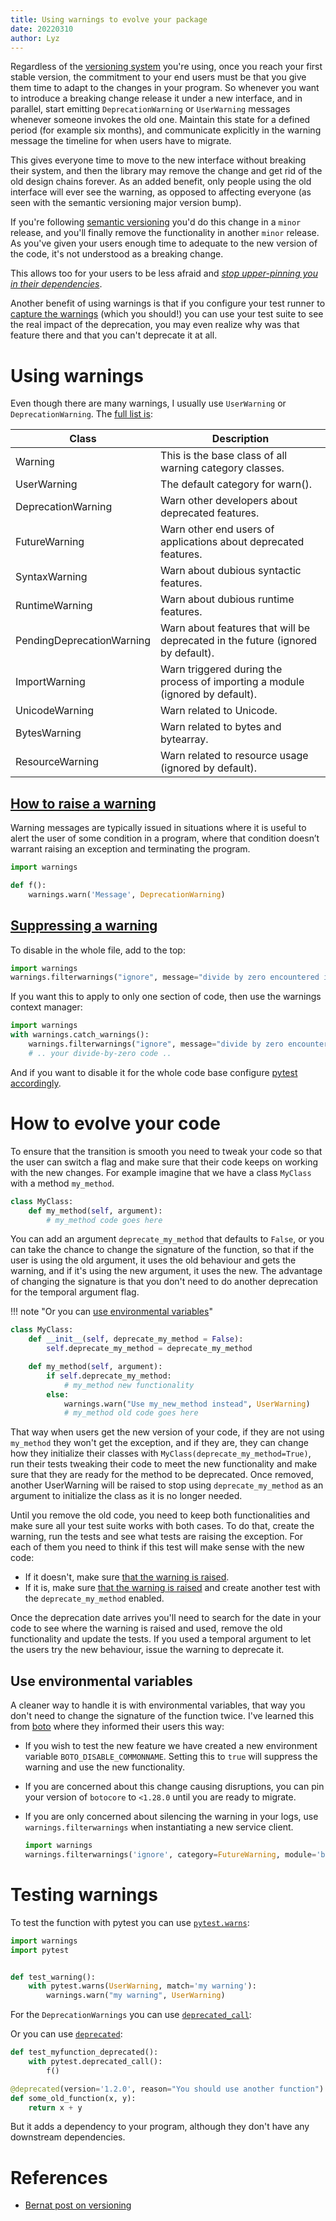 ```yaml
---
title: Using warnings to evolve your package
date: 20220310
author: Lyz
---
```


Regardless of the [versioning system](versioning.md) you're using, once you
reach your first stable version, the commitment to your end users must be that
you give them time to adapt to the changes in your program. So whenever you want
to introduce a breaking change release it under a new interface, and in
parallel, start emitting `DeprecationWarning` or `UserWarning` messages whenever
someone invokes the old one. Maintain this state for a defined period (for
example six months), and communicate explicitly in the warning message the timeline for when users have
to migrate.

This gives everyone time to move to the new interface without breaking their
system, and then the library may remove the change and get rid of the old design
chains forever. As an added benefit, only people using the old interface will
ever see the warning, as opposed to affecting everyone (as seen with the
semantic versioning major version bump).

If you're following [semantic versioning](semantic_versioning.md) you'd do this
change in a `minor` release, and you'll finally remove the functionality in
another `minor` release. As you've given your users enough time to adequate to
the new version of the code, it's not understood as a breaking change.

This allows too for your users to be less afraid and [*stop upper-pinning
you in their dependencies*](versioning.md#upper-version-pinning).

Another benefit of using warnings is that if you configure your test runner to
[capture the warnings](pytest.md#capture-deprecation-warnings) (which you
should!) you can use your test suite to see the real impact of the deprecation,
you may even realize why was that feature there and that you can't deprecate it
at all.

# Using warnings

Even though there are many warnings, I usually use `UserWarning` or
`DeprecationWarning`. The [full list is](https://docs.python.org/3/library/warnings.html#warning-categories):

| Class                     | Description                                                                     |
| ---                       | ---                                                                             |
| Warning                   | This is the base class of all warning category classes.                         |
| UserWarning               | The default category for warn().                                                |
| DeprecationWarning        | Warn other developers about deprecated features.                                |
| FutureWarning             | Warn other end users of applications about deprecated features.                 |
| SyntaxWarning             | Warn about dubious syntactic features.                                          |
| RuntimeWarning            | Warn about dubious runtime features.                                            |
| PendingDeprecationWarning | Warn about features that will be deprecated in the future (ignored by default). |
| ImportWarning             | Warn triggered during the process of importing a module (ignored by default).   |
| UnicodeWarning            | Warn related to Unicode.                                                        |
| BytesWarning              | Warn related to bytes and bytearray.                                            |
| ResourceWarning           | Warn related to resource usage (ignored by default).                            |


## [How to raise a warning](https://docs.python.org/3/library/warnings.html)

Warning messages are typically issued in situations where it is useful to alert
the user of some condition in a program, where that condition doesn’t
warrant raising an exception and terminating the program.

```python
import warnings

def f():
    warnings.warn('Message', DeprecationWarning)
```

## [Suppressing a warning](https://stackoverflow.com/questions/9134795/how-to-get-rid-of-specific-warning-messages-in-python-while-keeping-all-other-wa)

To disable in the whole file, add to the top:

```python
import warnings
warnings.filterwarnings("ignore", message="divide by zero encountered in divide")
```

If you want this to apply to only one section of code, then use the warnings context manager:

```python
import warnings
with warnings.catch_warnings():
    warnings.filterwarnings("ignore", message="divide by zero encountered in divide")
    # .. your divide-by-zero code ..
```

And if you want to disable it for the whole code base configure [pytest
accordingly](pytest.md#capture-deprecation-warnings).

# How to evolve your code

To ensure that the transition is smooth you need to tweak your code so that the
user can switch a flag and make sure that their code keeps on working with the
new changes. For example imagine that we have a class `MyClass` with a method
`my_method`.

```python
class MyClass:
    def my_method(self, argument):
        # my_method code goes here
```

You can add an argument `deprecate_my_method` that defaults to `False`, or you
can take the chance to change the signature of the function, so that if the user
is using the old argument, it uses the old behaviour and gets the warning, and
if it's using the new argument, it uses the new. The advantage of changing the
signature is that you don't need to do another deprecation for the temporal
argument flag.

!!! note "Or you can [use environmental
variables](#use-environmental-variables)"

```python
class MyClass:
    def __init__(self, deprecate_my_method = False):
        self.deprecate_my_method = deprecate_my_method

    def my_method(self, argument):
        if self.deprecate_my_method:
            # my_method new functionality
        else:
            warnings.warn("Use my_new_method instead", UserWarning)
            # my_method old code goes here
```

That way when users get the new version of your code, if they are not using
`my_method` they won't get the exception, and if they are, they can change how
they initialize their classes with `MyClass(deprecate_my_method=True)`, run
their tests tweaking their code to meet the new functionality and make sure that
they are ready for the method to be deprecated. Once removed, another
UserWarning will be raised to stop using `deprecate_my_method` as an argument to
initialize the class as it is no longer needed.

Until you remove the old code, you need to keep both functionalities and make
sure all your test suite works with both cases. To do that, create the warning,
run the tests and see what tests are raising the exception. For each of them you
need to think if this test will make sense with the new code:

* If it doesn't, make sure [that the warning is raised](#testing-warnings).
* If it is, make sure [that the warning is raised](#testing-warnings) and create
    another test with the `deprecate_my_method` enabled.

Once the deprecation date arrives you'll need to search for the date in your
code to see where the warning is raised and used, remove the old functionality
and update the tests. If you used a temporal argument to let the users try the
new behaviour, issue the warning to deprecate it.

## Use environmental variables

A cleaner way to handle it is with environmental variables, that way you don't
need to change the signature of the function twice. I've learned this from
[boto](https://github.com/boto/botocore/issues/2705) where they informed their
users this way:


* If you wish to test the new feature we have created a new environment variable
    `BOTO_DISABLE_COMMONNAME`. Setting this to `true` will suppress the warning and
    use the new functionality.
* If you are concerned about this change causing disruptions, you can pin your
    version of `botocore` to `<1.28.0` until you are ready to migrate.
* If you are only concerned about silencing the warning in your logs, use
    `warnings.filterwarnings` when instantiating a new service client.

    ```python
    import warnings
    warnings.filterwarnings('ignore', category=FutureWarning, module='botocore.client')
    ```

# Testing warnings

To test the function with pytest you can use
[`pytest.warns`](https://docs.pytest.org/en/stable/how-to/capture-warnings.html#warns):

```python
import warnings
import pytest


def test_warning():
    with pytest.warns(UserWarning, match='my warning'):
        warnings.warn("my warning", UserWarning)
```

For the `DeprecationWarnings` you can use [`deprecated_call`](https://docs.pytest.org/en/stable/how-to/capture-warnings.html#ensuring-code-triggers-a-deprecation-warning):

Or you can use
[`deprecated`](https://deprecated.readthedocs.io/en/latest/index.html):

```python
def test_myfunction_deprecated():
    with pytest.deprecated_call():
        f()
```

```python
@deprecated(version='1.2.0', reason="You should use another function")
def some_old_function(x, y):
    return x + y
```

But it adds a dependency to your program, although they don't have any
downstream dependencies.

# References

* [Bernat post on versioning](https://bernat.tech/posts/version-numbers/#a-better-way-to-handle-api-evolution)
